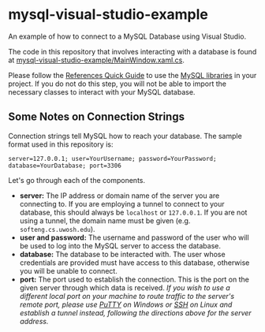 # mysql-visual-studio-example
An example of how to connect to a MySQL Database using Visual Studio.

The code in this repository that involves interacting with a database is found at [mysql-visual-studio-example/MainWindow.xaml.cs](https://github.com/UWO-WebDev-SE/mysql-visual-studio-example/blob/master/mysql-visual-studio-example/MainWindow.xaml.cs).

Please follow the [References Quick Guide](https://github.com/UWO-WebDev-SE/mysql-visual-studio-example/blob/master/References%20Quick%20Guide.pdf) to use the [MySQL libraries](https://github.com/UWO-WebDev-SE/mysql-visual-studio-example/tree/master/MySQL%20Libraries) in your project. If you do not do this step, you will not be able to import the necessary classes to interact with your MySQL database.

## Some Notes on Connection Strings
Connection strings tell MySQL how to reach your database. The sample format used in this repository is:
```
server=127.0.0.1; user=YourUsername; password=YourPassword; database=YourDatabase; port=3306
```
Let's go through each of the components.
* **server:** The IP address or domain name of the server you are connecting to. If you are employing a tunnel to connect to your database, this should always be `localhost` or `127.0.0.1`. If you are not using a tunnel, the domain name must be given (e.g. `softeng.cs.uwosh.edu`).
* **user and password:** The username and password of the user who will be used to log into the MySQL server to access the database.
* **database:** The database to be interacted with. The user whose credentials are provided must have access to this database, otherwise you will be unable to connect.
* **port:** The port used to establish the connection. This is the port on the given server through which data is received. *If you wish to use a different local port on your machine to route traffic to the server's remote port, please use [PuTTY](http://www.putty.org/) on Windows or [SSH](https://www.openssh.com/) on Linux and establish a tunnel instead, following the directions above for the server address.*
